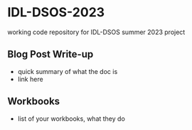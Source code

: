 # IDL-DSOS-2023
working code repository for IDL-DSOS summer 2023 project

## Blog Post Write-up

* quick summary of what the doc is
* link here

## Workbooks

* list of your workbooks, what they do
